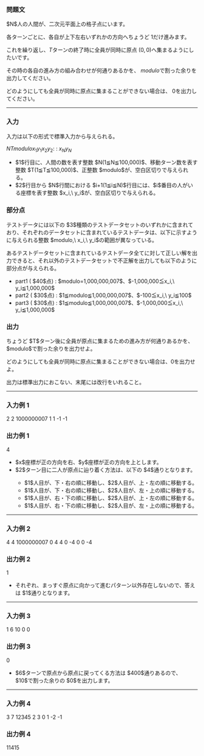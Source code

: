 
<div>

<div>

### **問題文**

<section>
$N$人の人間が、二次元平面上の格子点にいます。

各ターンごとに、各自が上下左右いずれかの方向へちょうど $1$だけ進みます。

これを繰り返し、$T$ターンの終了時に全員が同時に原点 $(0,0)$へ集まるようにしたいです。

その時の各自の進み方の組み合わせが何通りあるかを、 $modulo$で割った余りを出力してください。

どのようにしても全員が同時に原点に集まることができない場合は、 $0$を出力してください。


</section>

</div>

---

<div>

<div>

### **入力**

<section>
入力は以下の形式で標準入力から与えられる。

<div>

$N$$T$$modulo$$x_1$$y_1$$x_2$$y_2$:
:
$x_N$$y_N$
</div>

<ul>

<li>
$1$行目に、人間の数を表す整数 $N(1≦N≦100,000)$、移動ターン数を表す整数 $T(1≦T≦100,000)$、正整数 $modulo$が、空白区切りで与えられる。
</li>

<li>
$2$行目から $N$行間における $i+1(1≦i≦N)$行目には、$i$番目の人がいる座標を表す整数 $x_i,\ y_i$が、空白区切りで与えられる。
</li>

</ul>

</section>

</div>

</div>

<div>

### **部分点**

<section>
テストデータには以下の $3$種類のテストデータセットのいずれかに含まれており、それぞれのデータセットに含まれているテストデータは、以下に示すように与えられる整数 $modulo,\ x_i,\ y_i$の範囲が異なっている。

あるテストデータセットに含まれているテストデータ全てに対して正しい解を出力できると、それ以外のテストデータセットで不正解を出力しても以下のように部分点が与えられる。


<ul>

<li>
part1 ( $40$点) : $modulo=1,000,000,007$、$-1,000,000≦x_i,\ y_i≦1,000,000$
</li>

<li>
part2 ( $30$点) : $1≦modulo≦1,000,000,007$、$-100≦x_i,\ y_i≦100$
</li>

<li>
part3 ( $30$点) : $1≦modulo≦1,000,000,007$、$-1,000,000≦x_i,\ y_i≦1,000,000$
</li>

</ul>

</section>

</div>

<div>

### **出力**

<section>
ちょうど $T$ターン後に全員が原点に集まるための進み方が何通りあるかを、$modulo$で割った余りを出力せよ。

どのようにしても全員が同時に原点に集まることができない場合は、$0$を出力せよ。

出力は標準出力におこない、末尾には改行をいれること。


</section>

</div>

---

<div>

### **入力例 1**

<section>

<div>

2 2 1000000007
1 1
-1 -1

</div>

</section>

</div>

<div>

### **出力例 1**

<section>

<div>

4

</div>

<ul>

<li>
$x$座標が正の方向を右、$y$座標が正の方向を上とします。
</li>

<li>
$2$ターン目に二人が原点に辿り着く方法は、以下の $4$通りとなります。
</li>

<ul>

<li>
$1$人目が、下・右の順に移動し、$2$人目が、上・左の順に移動する。
</li>

<li>
$1$人目が、下・右の順に移動し、$2$人目が、左・上の順に移動する。
</li>

<li>
$1$人目が、右・下の順に移動し、$2$人目が、上・左の順に移動する。
</li>

<li>
$1$人目が、右・下の順に移動し、$2$人目が、左・上の順に移動する。
</li>

</ul>

</ul>

</section>

</div>

---

<div>

### **入力例 2**

<section>

<div>

4 4 1000000007
0 4
4 0
-4 0
0 -4

</div>

</section>

</div>

<div>

### **出力例 2**

<section>

<div>

1

</div>

<ul>

<li>
それぞれ、まっすぐ原点に向かって進むパターン以外存在しないので、答えは $1$通りとなります。
</li>

</ul>

</section>

</div>

---

<div>

### **入力例 3**

<section>

<div>

1 6 10
0 0

</div>

</section>

</div>

<div>

### **出力例 3**

<section>

<div>

0

</div>

<ul>

<li>
$6$ターンで原点から原点に戻ってくる方法は $400$通りあるので、 $10$で割った余りの $0$を出力します。
</li>

</ul>

</section>

</div>

---

<div>

### **入力例 4**

<section>

<div>

3 7 12345
2 3
0 1
-2 -1

</div>

</section>

</div>

<div>

### **出力例 4**

<section>

<div>

11415

</div>

</section>

</div>

</div>

